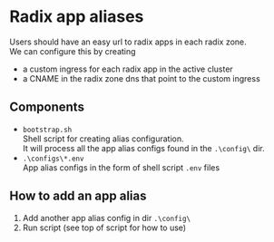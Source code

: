 # Radix app aliases

Users should have an easy url to radix apps in each radix zone.  
We can configure this by creating 
- a custom ingress for each radix app in the active cluster
- a CNAME in the radix zone dns that point to the custom ingress

## Components

- `bootstrap.sh`  
   Shell script for creating alias configuration.  
   It will process all the app alias configs found in the `.\config\` dir.
- `.\configs\*.env`  
   App alias configs in the form of shell script `.env` files

## How to add an app alias

1. Add another app alias config in dir `.\config\`
2. Run script (see top of script for how to use)
